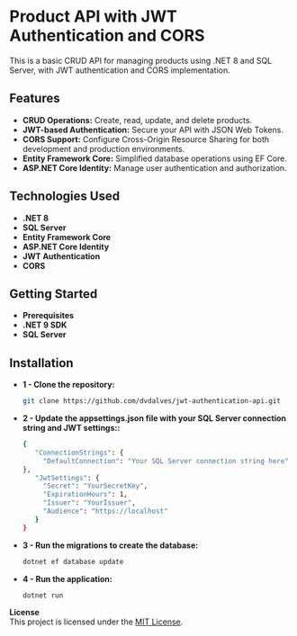 # Product API with JWT Authentication and CORS

This is a basic CRUD API for managing products using .NET 8 and SQL Server, with JWT authentication and CORS implementation.

## Features
- **CRUD Operations:** Create, read, update, and delete products.
- **JWT-based Authentication:** Secure your API with JSON Web Tokens.
- **CORS Support:** Configure Cross-Origin Resource Sharing for both development and production environments.
- **Entity Framework Core:** Simplified database operations using EF Core.
- **ASP.NET Core Identity:** Manage user authentication and authorization.

## Technologies Used
- **.NET 8**
- **SQL Server**
- **Entity Framework Core**
- **ASP.NET Core Identity**
- **JWT Authentication**
- **CORS**

## Getting Started
- **Prerequisites**
- **.NET 9 SDK**
- **SQL Server**


## Installation
- **1 - Clone the repository:**
   ```bash
   git clone https://github.com/dvdalves/jwt-authentication-api.git

- **2 - Update the appsettings.json file with your SQL Server connection string and JWT settings::**
   ```bash
   {
      "ConnectionStrings": {
        "DefaultConnection": "Your SQL Server connection string here"
  },
      "JwtSettings": {
        "Secret": "YourSecretKey",
        "ExpirationHours": 1,
        "Issuer": "YourIssuer",
        "Audience": "https://localhost"
      }
  }

- **3 - Run the migrations to create the database:**
  ```bash
  dotnet ef database update

- **4 - Run the application:**
  ```bash
  dotnet run

**License**
<br>
This project is licensed under the [MIT License](https://opensource.org/licenses/MIT).
